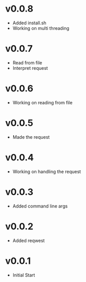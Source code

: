 # v0.0.8
- Added install.sh
- Working on multi threading

# v0.0.7
- Read from file
- Interpret request

# v0.0.6
- Working on reading from file

# v0.0.5
- Made the request

# v0.0.4
- Working on handling the request

# v0.0.3
- Added command line args

# v0.0.2
- Added reqwest

# v0.0.1
- Initial Start